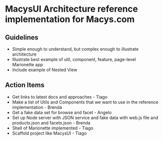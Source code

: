 # MacysUI Architecture reference implementation for Macys.com

## Guidelines
* Simple enough to understand, but complex enough to illustrate architecture
* Illustrate best example of util, component, feature, page-level Marionette app
* Include example of Nested View

## Action Items
* Get links to latest docs and approaches - Tiago
* Make a list of Utils and Components that we want to use in the reference implementation - Brenda
* Get a fake data set for browse and facet - Angelo
* Set up Node server with JSON service and fake data with web.js file and products.json and facets.json - Brenda
* Shell of Marionette implemented - Tiago
* Scaffold project like MacysUI - Tiago